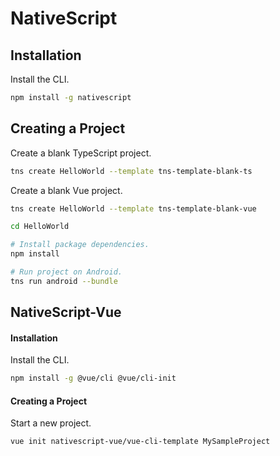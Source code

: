 NativeScript
============


## Installation

Install the CLI.

```bash
npm install -g nativescript
```

## Creating a Project

Create a blank TypeScript project.

```bash
tns create HelloWorld --template tns-template-blank-ts
```

Create a blank Vue project.

```bash
tns create HelloWorld --template tns-template-blank-vue

cd HelloWorld

# Install package dependencies.
npm install

# Run project on Android.
tns run android --bundle
```

## NativeScript-Vue

#### Installation

Install the CLI.

```bash
npm install -g @vue/cli @vue/cli-init
```

#### Creating a Project

Start a new project.

```bash
vue init nativescript-vue/vue-cli-template MySampleProject
```